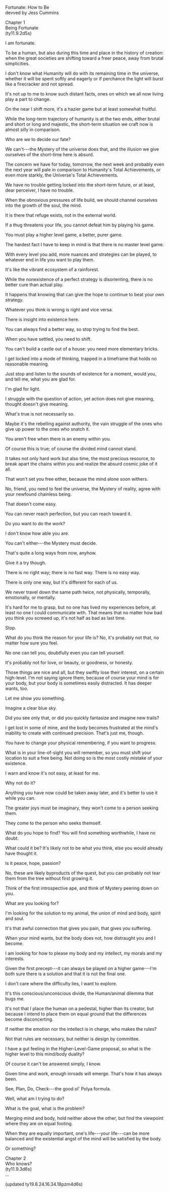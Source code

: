 
Fortunate: How to Be
<br>
devved by Jess Cummins


Chapter 1
<br>
Being Fortunate
<br>
(ty11.9.2d5s)

I am fortunate.

To be a human, but also during this time and place in the history of creation: when the great societies are shifting toward a freer peace, away from brutal simplicities.

I don't know what Humanity will do with its remaining time in the universe, whether it will be spent softly and eagerly or if perchance the light will burst like a firecracker and not spread.

It's not up to me to know such distant facts, ones on which we all now living play a part to change.

On the near I shift more, it's a hazier game but at least somewhat fruitful.

While the long-term trajectory of humanity is at the two ends, either brutal and short or long and majestic, the short-term situation we craft now is almost silly in comparison.

Who are we to decide our fate?

We can't---the Mystery of the universe does that, and the illusion we give ourselves of the short-time here is absurd.

The concern we have for today, tomorrow, the next week and probably even the next year will pale in comparison to Humanity's Total Achievements, or even more starkly, the Universe's Total Achievements.

We have no trouble getting locked into the short-term future, or at least, dear perceiver, I have no trouble.

When the obnoxious pressures of life build, we should channel ourselves into the growth of the soul, the mind.

It is there that refuge exists, not in the external world.

If a thug threatens your life, you cannot defeat him by playing his game.

You must play a higher level game, a better, purer game.

The hardest fact I have to keep in mind is that there is no master level game.

With every level you add, more nuances and strategies can be played, to whatever end in life you want to play them.

It's like the vibrant ecosystem of a rainforest.

While the nonexistence of a perfect strategy is disorienting, there is no better cure than actual play.

It happens that knowing that can give the hope to continue to beat your own strategy.

Whatever you think is wrong is right and vice versa.

There is insight into existence here.

You can always find a better way, so stop trying to find the best.

When you have settled, you need to shift.

You can't build a castle out of a house: you need more elementary bricks.

I get locked into a mode of thinking, trapped in a timeframe that holds no reasonable meaning.

Just stop and listen to the sounds of existence for a moment, would you, and tell me, what you are glad for.

I'm glad for light.

I struggle with the question of action, yet action does not give meaning, thought doesn't give meaning.

What's true is not necessarily so.

Maybe it's the rebelling against authority, the vain struggle of the ones who give up power to the ones who snatch it.

You aren't free when there is an enemy within you.

Of course this is true; of course the divided mind cannot stand.

It takes not only hard work but also time, the most precious resource, to break apart the chains within you and realize the absurd cosmic joke of it all.

That won't set you free either, because the mind alone soon withers.

No, friend, you need to feel the universe, the Mystery of reality, agree with your newfound chainless being.

That doesn't come easy.

You can never reach perfection, but you can reach toward it.

Do you want to do the work?

I don't know how able you are.

You can't either---the Mystery must decide.

That's quite a long ways from now, anyhow.

Give it a try though.

There is no right way; there is no fast way. There is no easy way.

There is only one way, but it's different for each of us.

We never travel down the same path twice, not physically, temporally, emotionally, or mentally.

It's hard for me to grasp, but no one has lived my experiences before, at least no one I could communicate with. That means that no matter how bad you think you screwed up, it's not half as bad as last time.

Stop.

What do you think the reason for your life is? No, it's probably not that, no matter how sure you feel.

No one can tell you, doubtfully even you can tell yourself.

It's probably not for love, or beauty, or goodness, or honesty.

Those things are nice and all, but they swiftly lose their interest, on a certain high-level. I'm not saying ignore them, because of course your mind is for your body, but your body is sometimes easily distracted. It has deeper wants, too.

Let me show you something.

Imagine a clear blue sky.

Did you see only that, or did you quickly fantasize and imagine new trails?

I get lost in some of mine, and the body becomes frustrated at the mind's inability to create with continued precision. That's just me, though.

You have to change your physical remembering, if you want to progress.

What is in your line-of-sight you will remember, so you must shift your location to suit a free being. Not doing so is the most costly mistake of your existence.

I warn and know it's not easy, at least for me.

Why not do it?

Anything you have now could be taken away later, and it's better to use it while you can.

The greater joys must be imaginary, they won't come to a person seeking them.

They come to the person who seeks themself.

What do you hope to find? You will find something worthwhile, I have no doubt.

What could it be? It's likely not to be what you think, else you would already have thought it.

Is it peace, hope, passion?

No, these are likely byproducts of the quest, but you can probably not tear them from the tree without first growing it.

Think of the first introspective ape, and think of Mystery peering down on you.

What are you looking for?

I'm looking for the solution to my animal, the union of mind and body, spirit and soul.

It's that awful connection that gives you pain, that gives you suffering.

When your mind wants, but the body does not, how distraught you and I become.

I am looking for how to please my body and my intellect, my morals and my interests.

Given the first precept---it can always be played on a higher game---I'm both sure there is a solution and that it is not the final one.

I don't care where the difficulty lies, I want to explore.

It's this conscious/unconscious divide, the Human/animal dilemma that bugs me.

It's not that I place the human on a pedestal, higher than its creator, but because I intend to place them on equal ground that the differences become disconcerting.

If neither the emotion nor the intellect is in charge, who makes the rules?

Not that rules are necessary, but neither is design by committee.

I have a gut feeling in the Higher-Level-Game proposal, so what is the higher level to this mind/body duality?

Of course it can't be answered simply, I know.

Given time and work, enough inroads will emerge. That's how it has always been.

See, Plan, Do, Check---the good ol' Polya formula.

Well, what am I trying to do?

What is the goal, what is the problem?

Merging mind and body, hold neither above the other, but find the viewpoint where they are on equal footing.

When they are equally important, one's life---your life---can be more balanced and the existential angst of the mind will be satisfied by the body.

Or something?


Chapter 2
<br>
Who knows?
<br>
(ty11.9.3d6s)
<br>
...




(updated ty19.8.24.16.34.18pzm4d6s)
